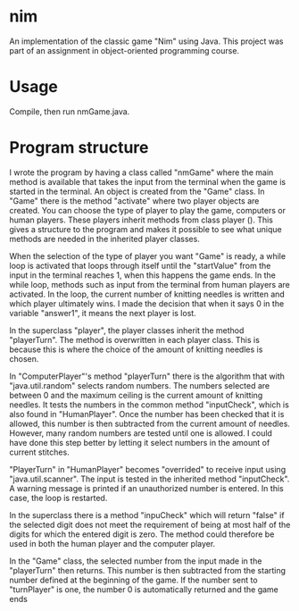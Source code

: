 # nim
An implementation of the classic game "Nim" using Java. This project was part of an assignment in object-oriented programming course.

# Usage
Compile, then run nmGame.java.

# Program structure
I wrote the program by having a class called "nmGame" where the main method is available that takes the input from the terminal when the game is started in the terminal. An object is created from the "Game" class. In "Game" there is the method "activate" where two player objects are created. You can choose the type of player to play the game, computers or human players. These players inherit methods from class player (). This gives a structure to the program and makes it possible to see what unique methods are needed in the inherited player classes.

When the selection of the type of player you want "Game" is ready, a while loop is activated that loops through itself until the "startValue" from the input in the terminal reaches 1, when this happens the game ends. In the while loop, methods such as input from the terminal from human players are activated. In the loop, the current number of knitting needles is written and which player ultimately wins. I made the decision that when it says 0 in the variable "answer1", it means the next player is lost.

In the superclass "player", the player classes inherit the method "playerTurn". The method is overwritten in each player class. This is because this is where the choice of the amount of knitting needles is chosen.

In "ComputerPlayer"'s method "playerTurn" there is the algorithm that with "java.util.random" selects random numbers. The numbers selected are between 0 and the maximum ceiling is the current amount of knitting needles. It tests the numbers in the common method "inputCheck", which is also found in "HumanPlayer". Once the number has been checked that it is allowed, this number is then subtracted from the current amount of needles. However, many random numbers are tested until one is allowed. I could have done this step better by letting it select numbers in the amount of current stitches.

"PlayerTurn" in "HumanPlayer" becomes "overrided" to receive input using "java.util.scanner". The input is tested in the inherited method "inputCheck". A warning message is printed if an unauthorized number is entered. In this case, the loop is restarted.

In the superclass there is a method "inpuCheck" which will return "false" if the selected digit does not meet the requirement of being at most half of the digits for which the entered digit is zero. The method could therefore be used in both the human player and the computer player.

In the "Game" class, the selected number from the input made in the "playerTurn" then returns. This number is then subtracted from the starting number defined at the beginning of the game. If the number sent to "turnPlayer" is one, the number 0 is automatically returned and the game ends

